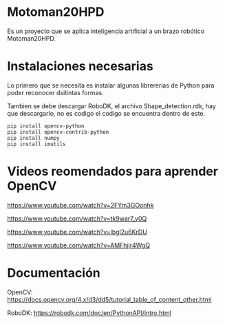 # Motoman20HPD
Es un proyecto que se aplica inteligencia artificial a un brazo robótico Motoman20HPD.

# Instalaciones necesarias
Lo primero que se necesita es instalar algunas librererias de Python para poder reconocer dsitintas formas.

Tambien se debe descargar RoboDK, el archivo Shape_detection.rdk, hay que descargarlo, no es codigo el codigo se encuentra dentro de este.
```
pip install opencv-python
pip install opencv-contrib-python
pip install numpy
pip install imutils
```
# Videos reomendados para aprender OpenCV
https://www.youtube.com/watch?v=2FYm3GOonhk

https://www.youtube.com/watch?v=tk9war7_y0Q

https://www.youtube.com/watch?v=lbgl2u6KrDU

https://www.youtube.com/watch?v=AMFhjir4WgQ

# Documentación
OpenCV: https://docs.opencv.org/4.x/d3/dd5/tutorial_table_of_content_other.html

RoboDK: https://robodk.com/doc/en/PythonAPI/intro.html

